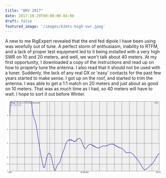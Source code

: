 ```yaml
---
title: "QRV 2017"
date: 2017-10-29T00:00:00-04:00
draft: false
featured_image: '/images/k2mts-high-swr.jpeg'
---
```


A new to me RigExpert revealed that the end fed dipole I have been using was woefully out of tune. A perfect storm of enthusiasm, inability to RTFM, and a lack of proper test equipment led to it being installed with a very high SWR on 10 and 20 meters, and well, we won't talk about 40 meters. At my first opportunity, I downloaded a copy of the instructions and read up on how to properly tune the antenna. I also read that it should not be used with a tuner. Suddenly, the lack of any real DX or 'easy' contacts for the past few years started to make sense. I got up on the roof, and started to trim the antenna. I was able to get a 1:1 match on 20 meters and just about as good on 10 meters. That was as much time as I had, so 40 meters will have to wait. I hope to sort it out before Winter.

![High SWR graph](/images/k2mts-high-swr.jpeg)
